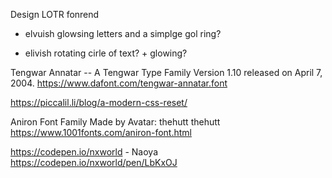 Design LOTR fonrend

- elvuish glowsing letters and a simplge gol ring?

- elivish rotating cirle of text? + glowing?



Tengwar Annatar -- A Tengwar Type Family
Version 1.10 released on April 7, 2004.
https://www.dafont.com/tengwar-annatar.font



https://piccalil.li/blog/a-modern-css-reset/



Aniron Font Family
Made by Avatar: thehutt thehutt
https://www.1001fonts.com/aniron-font.html


https://codepen.io/nxworld - Naoya
https://codepen.io/nxworld/pen/LbKxOJ